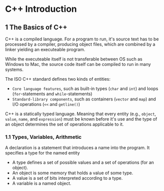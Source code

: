 # C++ Introduction
## 1 The Basics of C++
C++ is a compiled language. For a program to run, it's source text has to be processed by a compiler, producing object files, which are combined by a linker yielding an executeable program.

While the executeable itself is not transferable between OS such as Windows to Mac, the source code itself can be compiled to run in many systems.

The ISO C++ standard defines two kinds of entities:
- `Core language features`, such as built-in types (`char` and `int`) and loops (`for`-statements and `while`-statements)
- `Standard-library components`, such as containers (`vector` and `map`) and I/O operations (`<<` and `getline()`)

C++ is a statically typed language. Meaning that every entity (e.g., `object`, `value`, `name`, and `expression`) must be known before it's use and the type of an object determines the set of operations applicable to it.

### 1.1 Types, Variables, Arithmetic

A declaration is a statement that introduces a name into the program. It specifies a type for the named entity
- A type defines a set of possible values and a set of operations (for an object).
- An object is some memory that holds a value of some type.
- A value is a set of bits interpreted according to a type.
- A variable is a named object.

